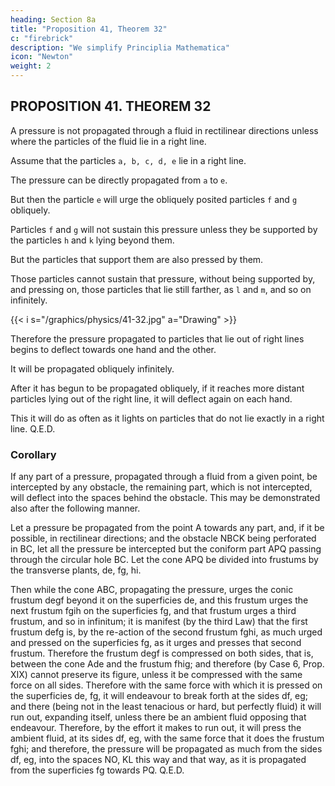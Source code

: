 ```yaml
---
heading: Section 8a
title: "Proposition 41, Theorem 32"
c: "firebrick"
description: "We simplify Principlia Mathematica"
icon: "Newton"
weight: 2
---
```



## PROPOSITION 41. THEOREM 32

A pressure is not propagated through a fluid in rectilinear directions unless where the particles of the fluid lie in a right line.

Assume that the particles `a, b, c, d, e` lie in a right line.

The pressure can be directly propagated from `a` to `e`.

But then the particle `e` will urge the obliquely posited particles `f` and `g` obliquely.

Particles `f` and `g` will not sustain this pressure unless they be supported by the particles `h` and `k` lying beyond them.

But the particles that support them are also pressed by them.

Those particles cannot sustain that pressure, without being supported by, and pressing on, those particles that lie still farther, as `l` and `m`, and so on infinitely. 

{{< i s="/graphics/physics/41-32.jpg" a="Drawing" >}}



Therefore the pressure propagated to particles that lie out of right lines begins to deflect towards one hand and the other.

It will be propagated obliquely infinitely.

After it has begun to be propagated obliquely, if it reaches more distant particles lying out of the right line, it will deflect again on each hand.

This it will do as often as it lights on particles that do not lie exactly in a right line.   Q.E.D.


### Corollary

If any part of a pressure, propagated through a fluid from a given point, be intercepted by any obstacle, the remaining part, which is not intercepted, will deflect into the spaces behind the obstacle. This may be demonstrated also after the following manner.

Let a pressure be propagated from the point A towards any part, and, if it be possible, in rectilinear directions; and the obstacle NBCK being perforated in BC, let all the pressure be intercepted but the coniform part APQ passing through the circular hole BC. Let the cone APQ be divided into frustums by the transverse plants, de, fg, hi. 

Then while the cone ABC, propagating the pressure, urges the conic frustum degf beyond it on the superficies de, and this frustum urges the next frustum fgih on the superficies fg, and that frustum urges a third frustum, and so in infinitum; it is manifest (by the third Law) that the first frustum defg is, by the re-action of the second frustum fghi, as much urged and pressed on the superficies fg, as it urges and presses that second frustum. Therefore the frustum degf is compressed on both sides, that is, between the cone Ade and the frustum fhig; and therefore (by Case 6, Prop. XIX) cannot preserve its figure, unless it be compressed with the same force on all sides. Therefore with the same force with which it is pressed on the superficies de, fg, it will endeavour to break forth at the sides df, eg; and there (being not in the least tenacious or hard, but perfectly fluid) it will run out, expanding itself, unless there be an ambient fluid opposing that endeavour. Therefore, by the effort it makes to run out, it will press the ambient fluid, at its sides df, eg, with the same force that it does the frustum fghi; and therefore, the pressure will be propagated as much from the sides df, eg, into the spaces NO, KL this way and that way, as it is propagated from the superficies fg towards PQ.   Q.E.D.

